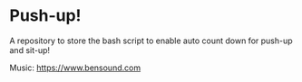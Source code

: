 # Push-up!
A repository to store the bash script to enable auto count down for push-up and sit-up!

Music: https://www.bensound.com
